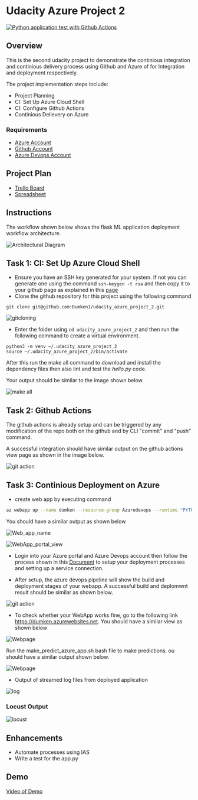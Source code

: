 # Udacity Azure Project 2

[![Python application test with Github Actions](https://github.com/Dumken1/udacity_azure_project_2/actions/workflows/python-app.yml/badge.svg)](https://github.com/Dumken1/udacity_azure_project_2/actions/workflows/python-app.yml)

## Overview

This is the second udacity project to demonstrate the continious integration and continious delivery process using Github and Azure of for Integration and deployment respectively.

The project implementation steps include:

- Project Planning
- CI: Set Up Azure Cloud Shell
- CI: Configure Github Actions
- Continious Delievery on Azure

### Requirements
- [Azure Account](https://portal.azure.com/cobrand/?id=12&mkt=DA-DK&cbcxt=azubill)
- [Github Account](https://github.com/)
- [Azure Devops Account](https://dev.azure.com/)

## Project Plan
* [Trello Board](https://trello.com/invite/b/h5iPxchn/416219f027278f76e91d2d43cb2c841c/udacity-azure-project-2)
* [Spreadsheet](https://docs.google.com/spreadsheets/d/1pUB1HSulLt6hyPuISda7ChoGZRG02p2UohwmdOAX8OI/edit?usp=sharing)

## Instructions
The workflow shown below shows the flask ML application deployment workflow architecture.

![Architectural Diagram](./Azure2_pictures/Architecture.png)

## Task 1: CI: Set Up Azure Cloud Shell

- Ensure you have an SSH key generated for your system. If not you can generate one using the command ``` ssh-keygen -t rsa ```
 and then copy it to your github page as explained in this [page](https://docs.github.com/en/authentication/connecting-to-github-with-ssh/adding-a-new-ssh-key-to-your-github-account)
- Clone the github repository for this project using the following command
```
git clone git@github.com:Dumken1/udacity_azure_project_2.git
```
![gitcloning](./Azure2_pictures/git_cloning.png) 

- Enter the folder using ``` cd udacity_azure_project_2 ``` and then run the following command to create a virtual environment.

```
python3 -m venv ~/.udacity_azure_project_2
source ~/.udacity_azure_project_2/bin/activate
```
After this run the make all command to download and install the dependency files then also lint and test the *hello.py* code.

Your output should be similar to the image shown below.

![make all](./Azure2_pictures/make_all.png)

## Task 2: Github Actions
The github actions is already setup and can be triggered by any modification of the repo both on the github and by CLI "commit" and "push" command.

A successful integration should have similar output on the github actions view page as shown in the image below.

![git action](./Azure2_pictures/python_git_action.png)


## Task 3: Continious Deployment on Azure
* create web app by executing command 
```bash
az webapp up --name dumken --resource-group Azuredevops --runtime "PYTHON:3.7"
```
 You should have a similar output as shown below 
 
 ![Web_app_name](./Azure2_pictures/Webapp_name.png)

 ![WebApp_portal_view](./Azure2_pictures/webapp_in_portal.png)


* Login into your Azure portal and Azure Devops account then follow the process shown in this [Document](https://docs.microsoft.com/en-us/azure/devops/pipelines/ecosystems/python-webapp?view=azure-devops) to setup your deployment processes and setting up a service connection.

* After setup, the azure devops pipeline will show the build and deployment stages of your webapp. A successful build and deplomwnt result should be similar as shown below.

![git action](./Azure2_pictures/Depoyment_view.png)

* To check whether your WebApp works fine, go to the following link https://dumken.azurewebsites.net. You should have a similar view as shown below

![Webpage](./Azure2_pictures/Webpage.png)

Run the make_predict_azure_app.sh bash file to make predictions. ou should have a similar output shown below. 

![Webpage](./Azure2_pictures/prediction_results.png)

* Output of streamed log files from deployed application

![log](./Azure2_pictures/log.png)

### Locust Output
![locust](./Azure2_pictures/locust_result.png)

## Enhancements

- Automate processes using IAS
- Write a test for the app.py

## Demo 

[Video of Demo](https://1drv.ms/v/s!ApB78pLGeml3gaNgyrnZSK-Yyyls2g)



